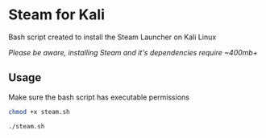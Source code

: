 # Steam for Kali
Bash script created to install the Steam Launcher on Kali Linux

*Please be aware, installing Steam and it's dependencies require ~400mb+*

## Usage

Make sure the bash script has executable permissions
```bash
chmod +x steam.sh
```

```bash
./steam.sh
```